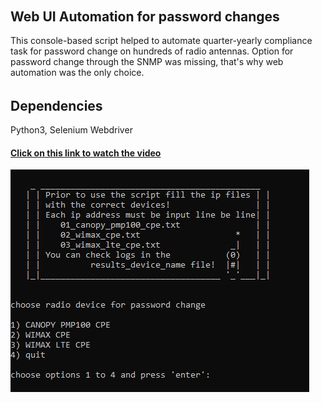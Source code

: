 ######  <h2> Web UI Automation for password changes
 
This console-based script helped to automate quarter-yearly compliance task for password change on hundreds of radio antennas. Option for password change through the SNMP was missing, that's why web automation was the only choice.

######  <h2> Dependencies

Python3, Selenium Webdriver

<h4><a href="https://arturfatkul.github.io/webautomation-4radio-antennas/">Сlick on this link to watch the video</a></h4>

<img src="files/radio.JPG">

